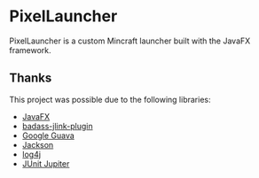 # PixelLauncher
PixelLauncher is a custom Mincraft launcher built with the JavaFX framework.

## Thanks
This project was possible due to the following libraries:
- [JavaFX](https://openjfx.io)
- [badass-jlink-plugin](https://github.com/beryx/badass-jlink-plugin)
- [Google Guava](https://github.com/google/guava)
- [Jackson](https://github.com/FasterXML/jackson)
- [log4j](https://logging.apache.org/log4j/2.x/)
- [JUnit Jupiter](https://github.com/junit-team/junit5)